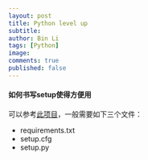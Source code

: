 ```yaml
---
layout: post
title: Python level up
subtitle:
author: Bin Li
tags: [Python]
image: 
comments: true
published: false
---
```


#### 如何书写setup使得方便用
可以参考[此项目](https://github.com/eriklindernoren/ML-From-Scratch)，一般需要如下三个文件：
* requirements.txt
* setup.cfg
* setup.py